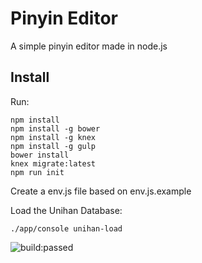 # Pinyin Editor
A simple pinyin editor made in node.js

## Install
Run:
```
npm install
npm install -g bower
npm install -g knex
npm install -g gulp
bower install
knex migrate:latest
npm run init
```

Create a env.js file based on env.js.example


Load the Unihan Database:
```
./app/console unihan-load
```

<img src="https://travis-ci.org/pierophp/pinyin.svg" alt="build:passed">
